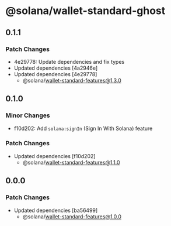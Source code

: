 # @solana/wallet-standard-ghost

## 0.1.1

### Patch Changes

- 4e29778: Update dependencies and fix types
- Updated dependencies [4a2946e]
- Updated dependencies [4e29778]
    - @solana/wallet-standard-features@1.3.0

## 0.1.0

### Minor Changes

- f10d202: Add `solana:signIn` (Sign In With Solana) feature

### Patch Changes

- Updated dependencies [f10d202]
    - @solana/wallet-standard-features@1.1.0

## 0.0.0

### Patch Changes

- Updated dependencies [ba56499]
    - @solana/wallet-standard-features@1.0.0
